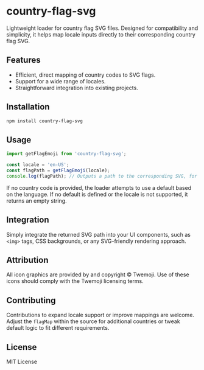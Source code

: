 # country-flag-svg

Lightweight loader for country flag SVG files. Designed for compatibility and simplicity, it helps map locale inputs directly to their corresponding country flag SVG.

## Features

- Efficient, direct mapping of country codes to SVG flags.
- Support for a wide range of locales.
- Straightforward integration into existing projects.

## Installation

```bash
npm install country-flag-svg
```

## Usage

```javascript
import getFlagEmoji from 'country-flag-svg';

const locale = 'en-US'; 
const flagPath = getFlagEmoji(locale);
console.log(flagPath); // Outputs a path to the corresponding SVG, for example: "/dist/flags/1f1fa-1f1f8.svg"
```

If no country code is provided, the loader attempts to use a default based on the language. If no default is defined or the locale is not supported, it returns an empty string.

## Integration

Simply integrate the returned SVG path into your UI components, such as `<img>` tags, CSS backgrounds, or any SVG-friendly rendering approach.

## Attribution

All icon graphics are provided by and copyright © Twemoji. Use of these icons should comply with the Twemoji licensing terms.

## Contributing

Contributions to expand locale support or improve mappings are welcome. Adjust the `flagMap` within the source for additional countries or tweak default logic to fit different requirements.

## License

MIT License
